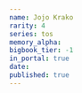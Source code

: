 ```yaml
---
name: Jojo Krako
rarity: 4
series: tos
memory_alpha:
bigbook_tier: -1
in_portal: true
date:
published: true
---
```



